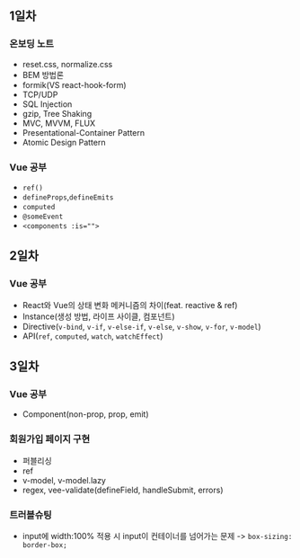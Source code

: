 ## 1일차

### 온보딩 노트

- reset.css, normalize.css
- BEM 방법론
- formik(VS react-hook-form)
- TCP/UDP
- SQL Injection
- gzip, Tree Shaking
- MVC, MVVM, FLUX
- Presentational-Container Pattern
- Atomic Design Pattern

### Vue 공부

- `ref()`
- `defineProps`,`defineEmits`
- `computed`
- `@someEvent`
- `<components :is="">`

## 2일차

### Vue 공부

- React와 Vue의 상태 변화 메커니즘의 차이(feat. reactive & ref)
- Instance(생성 방법, 라이프 사이클, 컴포넌트)
- Directive(`v-bind`, `v-if`, `v-else-if`, `v-else`, `v-show`, `v-for`, `v-model`)
- API(`ref`, `computed`, `watch`, `watchEffect`)

## 3일차

### Vue 공부

- Component(non-prop, prop, emit)

### 회원가입 페이지 구현

- 퍼블리싱
- ref
- v-model, v-model.lazy
- regex, vee-validate(defineField, handleSubmit, errors)

### 트러블슈팅

- input에 width:100% 적용 시 input이 컨테이너를 넘어가는 문제 -> `box-sizing: border-box;`
